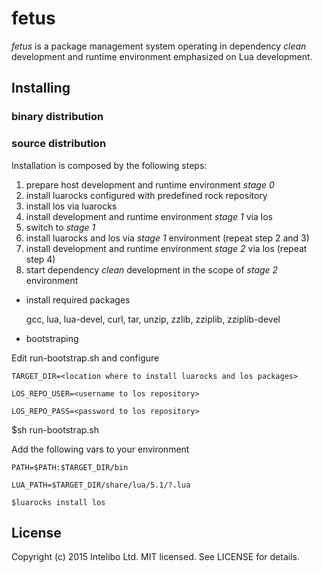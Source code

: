 fetus
=====

_fetus_ is a package management system operating in dependency _clean_ development and runtime environment emphasized on Lua development.

Installing
----------

### binary distribution

### source distribution

Installation is composed by the following steps:

1. prepare host development and runtime environment _stage 0_
2. install luarocks configured with predefined rock repository
3. install los via luarocks
4. install development and runtime environment _stage 1_ via los
5. switch to _stage 1_
6. install luarocks and los via _stage 1_ environment (repeat step 2 and 3)
7. install development and runtime environment _stage 2_ via los (repeat step 4)
8. start dependency _clean_ development in the scope of _stage 2_ environment

  * install required packages

      gcc, lua, lua-devel, curl, tar, unzip, zzlib, zziplib, zziplib-devel

  * bootstraping

   Edit run-bootstrap.sh and configure 
   
```
TARGET_DIR=<location where to install luarocks and los packages>
```

```
LOS_REPO_USER=<username to los repository>
```

```
LOS_REPO_PASS=<password to los repository>
```

   $sh run-bootstrap.sh

   Add the following vars to your environment

```
PATH=$PATH:$TARGET_DIR/bin
```

```
LUA_PATH=$TARGET_DIR/share/lua/5.1/?.lua
```

```
$luarocks install los
```

License
-------

Copyright (c) 2015 Intelibo Ltd.
MIT licensed. See LICENSE for details.
